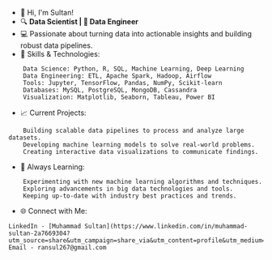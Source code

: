- 👋 Hi, I'm Sultan!
- 🔍 **Data Scientist | 🔧 Data Engineer**
- 💻 Passionate about turning data into actionable insights and building robust data pipelines.
- 🚀 Skills & Technologies:
```
    Data Science: Python, R, SQL, Machine Learning, Deep Learning
    Data Engineering: ETL, Apache Spark, Hadoop, Airflow
    Tools: Jupyter, TensorFlow, Pandas, NumPy, Scikit-learn
    Databases: MySQL, PostgreSQL, MongoDB, Cassandra
    Visualization: Matplotlib, Seaborn, Tableau, Power BI
``` 
- 📈 Current Projects:
```
    Building scalable data pipelines to process and analyze large datasets.
    Developing machine learning models to solve real-world problems.
    Creating interactive data visualizations to communicate findings.
```
- 🌱 Always Learning:
```
    Experimenting with new machine learning algorithms and techniques.
    Exploring advancements in big data technologies and tools.
    Keeping up-to-date with industry best practices and trends.
```
- 🌐 Connect with Me:
```
LinkedIn - [Muhammad Sultan](https://www.linkedin.com/in/muhammad-sultan-2a7669304?utm_source=share&utm_campaign=share_via&utm_content=profile&utm_medium=android_app)
Email - ransul267@gmail.com
```
